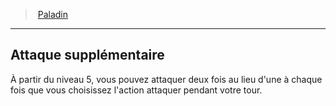 ﻿---
!ClassFeatureItem
Id: paladin_hd.md#attaque-supplémentaire
ParentLink: paladin_hd.md#paladin
Name: Attaque supplémentaire
ParentName: Paladin
NameLevel: 2
Attributes: {}
---
> [Paladin](hd_paladin.md)

---

## Attaque supplémentaire

À partir du niveau 5, vous pouvez attaquer deux fois au lieu d'une à chaque fois que vous choisissez l'action attaquer pendant votre tour.


